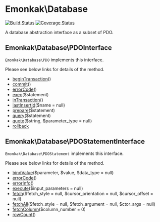 # Emonkak\Database

[![Build Status](https://travis-ci.org/emonkak/php-database.svg)](https://travis-ci.org/emonkak/php-database)
[![Coverage Status](https://coveralls.io/repos/emonkak/php-database/badge.svg)](https://coveralls.io/r/emonkak/php-database)

A database abstraction interface as a subset of PDO.

## Emonkak\Database\PDOInterface

`Emonkak\Database\PDO` implements this interface.

Please see below links for details of the method.

- [beginTransaction](http://www.php.net/manual/pdo.begintransaction.php)()
- [commit](http://www.php.net/manual/pdo.commit.php)()
- [errorCode](http://www.php.net/manual/pdo.errorcode.php)()
- [exec](http://www.php.net/manual/pdo.exec.php)($statement)
- [inTransaction](http://www.php.net/manual/pdo.intransaction.php)()
- [lastInsertId](http://www.php.net/manual/pdo.lastinsertid.php)($name = null)
- [prepare](http://www.php.net/manual/pdo.prepare.php)($statement)
- [query](http://www.php.net/manual/pdo.query.php)($statement)
- [quote](http://www.php.net/manual/pdo.quote.php)($string, $parameter_type = null)
- [rollback](http://www.php.net/manual/pdo.rollback.php)

## Emonkak\Database\PDOStatementInterface

`Emonkak\Database\PDOStatement` implements this interface.

Please see below links for details of the method.

- [bindValue](http://www.php.net/manual/pdostatement.bindvalue.php)($parameter, $value, $data_type = null)
- [errorCode](http://www.php.net/manual/pdostatement.errorcode.php)()
- [errorInfo](http://www.php.net/manual/pdostatement.errorinfo.php)()
- [execute](http://www.php.net/manual/pdostatement.execute.php)($input_parameters = null)
- [fetch](http://www.php.net/manual/pdostatement.fetch.php)($fetch\_style = null, $cursor\_orientation = null, $cursor_offset = null)
- [fetchAll](http://www.php.net/manual/pdostatement.fetchall.php)($fetch\_style = null, $fetch\_argument = null, $ctor_args = null)
- [fetchColumn](http://www.php.net/manual/pdostatement.fetchcolumn.php)($column_number = 0)
- [rowCount](http://www.php.net/manual/pdostatement.rowcount.php)()
